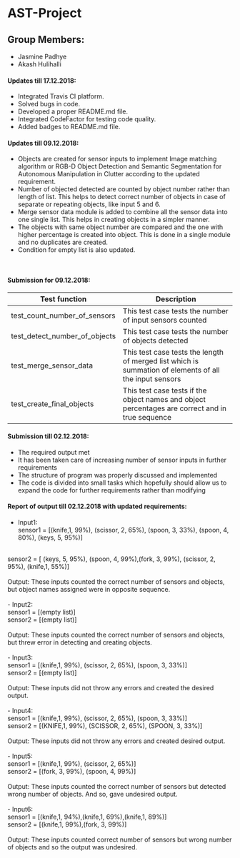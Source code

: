 # AST-Project

## Group Members:

* Jasmine Padhye
* Akash Hulihalli

#### Updates till 17.12.2018:
* Integrated Travis CI platform.
* Solved bugs in code.
* Developed a proper README.md file.
* Integrated CodeFactor for testing code quality.
* Added badges to README.md file. 

#### Updates till 09.12.2018:

- Objects are created for sensor inputs to implement Image matching algorithm or RGB-D Object Detection and Semantic Segmentation for Autonomous Manipulation in Clutter according to the updated requirement.
- Number of objected detected are counted by object number rather than length of list.
This helps to detect correct number of objects in case of separate or repeating objects, like input 5 and 6.
- Merge sensor data module is added to combine all the sensor data into one single list. This helps in creating objects in a simpler manner.
- The objects with same object number are compared and the one with higher percentage is created into object. 
This is done in a single module and no duplicates are created.
- Condition for empty list is also updated.

<br>

#### Submission for 09.12.2018:

| Test function | Description |
|---------------|-------------|
| test_count_number_of_sensors | This test case tests the number of input sensors counted |
| test_detect_number_of_objects | This test case tests the number of objects detected |
| test_merge_sensor_data | This test case tests the length of merged list which is summation of elements of all the input sensors |
| test_create_final_objects | This test case tests if the object names and object percentages are correct and in true sequence |



#### Submission till 02.12.2018:
* The required output met
* It has been taken care of increasing number of sensor inputs in further requirements
* The structure of program was properly discussed and implemented
* The code is divided into small tasks which hopefully should allow us to expand the code for further requirements rather than modifying

#### Report of output till 02.12.2018 with updated requirements:
- Input1: <br>
sensor1 = [(knife,1, 99%), (scissor, 2, 65%), (spoon, 3, 33%), (spoon, 4, 80%), (keys, 5, 95%)]
<br>
sensor2 = [ (keys, 5, 95%), (spoon, 4, 99%),(fork, 3, 99%), (scissor, 2, 95%), (knife,1, 55%)]
<br>
<br>
Output:
These inputs counted the correct number of sensors and objects, 
but object names assigned were in opposite sequence.
<br>
<br>
- Input2:<br>
sensor1 = [(empty list)] <br>
sensor2 = [(empty list)] <br>
<br>
Output: 
These inputs counted the correct number of sensors and objects,
but threw error in detecting and creating objects.
<br>
<br>
- Input3: <br>
sensor1 = [(knife,1, 99%), (scissor, 2, 65%), (spoon, 3, 33%)] <br>
sensor2 = [(empty list)] <br>
<br>
Output:
These inputs did not throw any errors and created the desired output.
<br>
<br>
- Input4: <br>
sensor1 = [(knife,1, 99%), (scissor, 2, 65%), (spoon, 3, 33%)] <br>
sensor2 = [(KNIFE,1, 99%), (SCISSOR, 2, 65%), (SPOON, 3, 33%)] <br>
<br>
Output:
These inputs did not throw any errors and created desired output.
<br>
<br>
- Input5: <br>
sensor1 = [(knife,1, 99%), (scissor, 2, 65%)] <br>
sensor2 = [(fork, 3, 99%), (spoon, 4, 99%)] <br>
<br>
Output:
These inputs counted the correct number of sensors but detected wrong number of objects. And so, gave undesired output.
<br>
<br>
- Input6:<br>
sensor1 = [(knife,1, 94%),(knife,1, 69%),(knife,1, 89%)] <br>
sensor2 = [(knife,1, 99%),(fork, 3, 99%)] <br>
<br>
Output:
These inputs counted correct number of sensors but wrong number of objects and so the output was undesired.
<br>
<br>

